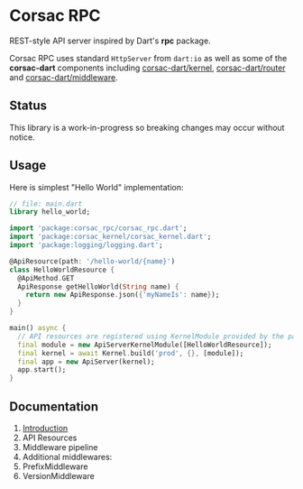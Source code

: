 # Corsac RPC

REST-style API server inspired by Dart's __rpc__ package.

Corsac RPC uses standard `HttpServer` from `dart:io` as well as
some of the __corsac-dart__ components including
[corsac-dart/kernel](https://github.com/corsac-dart/kernel),
[corsac-dart/router](https://github.com/corsac-dart/router) and
[corsac-dart/middleware](https://github.com/corsac-dart/middleware).

## Status

This library is a work-in-progress so breaking changes may occur without notice.

## Usage

Here is simplest "Hello World" implementation:

```dart
// file: main.dart
library hello_world;

import 'package:corsac_rpc/corsac_rpc.dart';
import 'package:corsac_kernel/corsac_kernel.dart';
import 'package:logging/logging.dart';

@ApiResource(path: '/hello-world/{name}')
class HelloWorldResource {
  @ApiMethod.GET
  ApiResponse getHelloWorld(String name) {
    return new ApiResponse.json({'myNameIs': name});
  }
}

main() async {
  // API resources are registered using KernelModule provided by the package.
  final module = new ApiServerKernelModule([HelloWorldResource]);
  final kernel = await Kernel.build('prod', {}, [module]);
  final app = new ApiServer(kernel);
  app.start();
}
```

## Documentation

1. [Introduction](doc/01-introduction.md)
2. API Resources
3. Middleware pipeline
4. Additional middlewares:
  1. PrefixMiddleware
  2. VersionMiddleware
